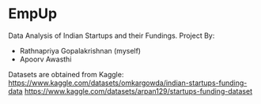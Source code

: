 # EmpUp
Data Analysis of Indian Startups and their Fundings.
Project By:
 - Rathnapriya Gopalakrishnan (myself)
 - Apoorv Awasthi

Datasets are obtained from Kaggle:
https://www.kaggle.com/datasets/omkargowda/indian-startups-funding-data
https://www.kaggle.com/datasets/arpan129/startups-funding-dataset
